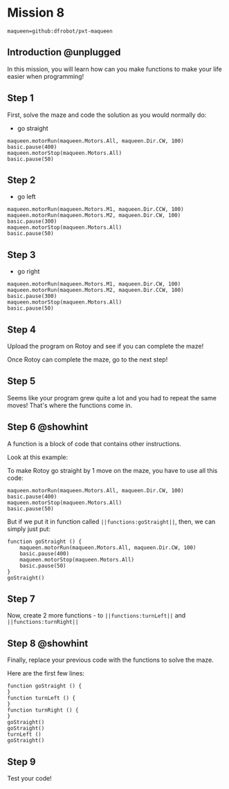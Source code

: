 # Mission 8
```package
maqueen=github:dfrobot/pxt-maqueen
```

## Introduction @unplugged

In this mission, you will learn how can you make functions to make your life easier when programming!

## Step 1

First, solve the maze and code the solution as you would normally do:

- go straight
```blocks
maqueen.motorRun(maqueen.Motors.All, maqueen.Dir.CW, 100)
basic.pause(400)
maqueen.motorStop(maqueen.Motors.All)
basic.pause(50)
```

## Step 2
- go left
```blocks
maqueen.motorRun(maqueen.Motors.M1, maqueen.Dir.CCW, 100)
maqueen.motorRun(maqueen.Motors.M2, maqueen.Dir.CW, 100)
basic.pause(300)
maqueen.motorStop(maqueen.Motors.All)
basic.pause(50)
```

## Step 3
- go right
```blocks
maqueen.motorRun(maqueen.Motors.M1, maqueen.Dir.CW, 100)
maqueen.motorRun(maqueen.Motors.M2, maqueen.Dir.CCW, 100)
basic.pause(300)
maqueen.motorStop(maqueen.Motors.All)
basic.pause(50)
```

## Step 4

Upload the program on Rotoy and see if you can complete the maze!

Once Rotoy can complete the maze, go to the next step!

## Step 5

Seems like your program grew quite a lot and you had to repeat the same moves!
That's where the functions come in.

## Step 6 @showhint

A function is a block of code that contains other instructions.

Look at this example:

To make Rotoy go straight by 1 move on the maze, you have to use all this code:
```blocks
maqueen.motorRun(maqueen.Motors.All, maqueen.Dir.CW, 100)
basic.pause(400)
maqueen.motorStop(maqueen.Motors.All)
basic.pause(50)
```

But if we put it in function called ``||functions:goStraight||``, then, we can simply just put:
```blocks
function goStraight () {
    maqueen.motorRun(maqueen.Motors.All, maqueen.Dir.CW, 100)
    basic.pause(400)
    maqueen.motorStop(maqueen.Motors.All)
    basic.pause(50)
}
goStraight()
```

## Step 7

Now, create 2 more functions - to ``||functions:turnLeft||`` and ``||functions:turnRight||``

## Step 8 @showhint

Finally, replace your previous code with the functions to solve the maze.

Here are the first few lines:
```blocks
function goStraight () {
}
function turnLeft () {
}
function turnRight () {
}
goStraight()
goStraight()
turnLeft ()
goStraight()
```

## Step 9

Test your code!